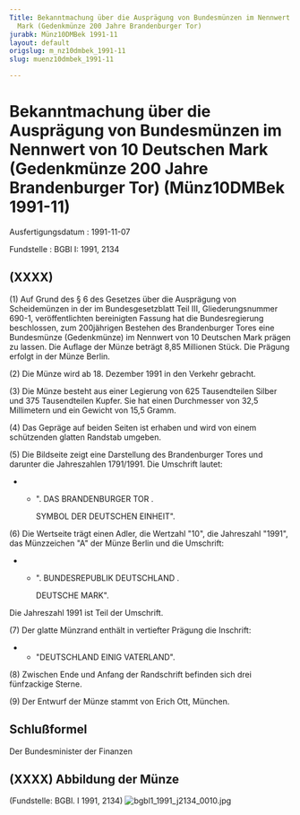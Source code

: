 ```yaml
---
Title: Bekanntmachung über die Ausprägung von Bundesmünzen im Nennwert von 10 Deutschen
  Mark (Gedenkmünze 200 Jahre Brandenburger Tor)
jurabk: Münz10DMBek 1991-11
layout: default
origslug: m_nz10dmbek_1991-11
slug: muenz10dmbek_1991-11

---
```


# Bekanntmachung über die Ausprägung von Bundesmünzen im Nennwert von 10 Deutschen Mark (Gedenkmünze 200 Jahre Brandenburger Tor) (Münz10DMBek 1991-11)

Ausfertigungsdatum
:   1991-11-07

Fundstelle
:   BGBl I: 1991, 2134

## (XXXX)

(1) Auf Grund des § 6 des Gesetzes über die Ausprägung von
Scheidemünzen in der im Bundesgesetzblatt Teil III, Gliederungsnummer
690-1, veröffentlichten bereinigten Fassung hat die Bundesregierung
beschlossen, zum 200jährigen Bestehen des Brandenburger Tores eine
Bundesmünze (Gedenkmünze) im Nennwert von 10 Deutschen Mark prägen zu
lassen. Die Auflage der Münze beträgt 8,85 Millionen Stück. Die
Prägung erfolgt in der Münze Berlin.

(2) Die Münze wird ab 18. Dezember 1991 in den Verkehr gebracht.

(3) Die Münze besteht aus einer Legierung von 625 Tausendteilen Silber
und 375 Tausendteilen Kupfer. Sie hat einen Durchmesser von 32,5
Millimetern und ein Gewicht von 15,5 Gramm.

(4) Das Gepräge auf beiden Seiten ist erhaben und wird von einem
schützenden glatten Randstab umgeben.

(5) Die Bildseite zeigt eine Darstellung des Brandenburger Tores und
darunter die Jahreszahlen
1791/1991. Die Umschrift lautet:

*
    *   ". DAS BRANDENBURGER TOR .

        SYMBOL DER DEUTSCHEN EINHEIT".







(6) Die Wertseite trägt einen Adler, die Wertzahl "10", die Jahreszahl
"1991", das Münzzeichen "A" der Münze Berlin und die Umschrift:

*
    *   ". BUNDESREPUBLIK DEUTSCHLAND .

        DEUTSCHE MARK".






Die Jahreszahl 1991 ist Teil der Umschrift.

(7) Der glatte Münzrand enthält in vertiefter Prägung die Inschrift:

*
    *   "DEUTSCHLAND EINIG VATERLAND".







(8) Zwischen Ende und Anfang der Randschrift befinden sich drei
fünfzackige Sterne.

(9) Der Entwurf der Münze stammt von Erich Ott, München.

## Schlußformel

Der Bundesminister der Finanzen

## (XXXX) Abbildung der Münze

(Fundstelle: BGBl. I 1991, 2134)
![bgbl1_1991_j2134_0010.jpg](bgbl1_1991_j2134_0010.jpg)
